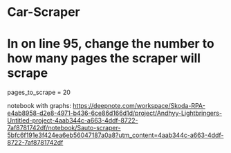 
# Car-Scraper
# In <pages to scrape> on line 95, change the number to how many pages the scraper will scrape
pages_to_scrape = 20

notebook with graphs: https://deepnote.com/workspace/Skoda-RPA-e4ab8958-d2e8-4971-b436-6ce86d166d1d/project/Andhyy-Lightbringers-Untitled-project-4aab344c-a663-4ddf-8722-7af8781742df/notebook/Sauto-scraper-5bfc6f191e3f424ea6eb56047187a0a8?utm_content=4aab344c-a663-4ddf-8722-7af8781742df
